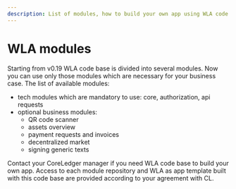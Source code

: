 ```yaml
---
description: List of modules, how to build your own app using WLA code base
---
```


# WLA modules

Starting from v0.19 WLA code base is divided into several modules. Now you can use only those modules which are necessary for your business case. The list of available modules:

* tech modules which are mandatory to use: core, authorization, api requests
* optional business modules:
  * QR code scanner
  * assets overview
  * payment requests and invoices
  * decentralized market
  * signing generic texts

Contact your CoreLedger manager if you need WLA code base to build your own app. Access to each module repository and WLA as app template built with this code base are provided according to your agreement with CL.

